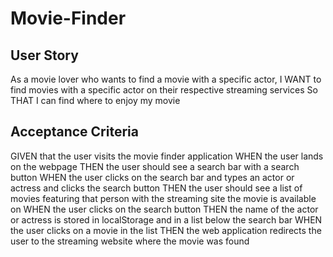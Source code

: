 # Movie-Finder

## User Story

As a movie lover who wants to find a movie with a specific actor,
I WANT to find movies with a specific actor on their respective streaming services
So THAT I can find where to enjoy my movie

## Acceptance Criteria

GIVEN that the user visits the movie finder application
WHEN the user lands on the webpage
THEN  the user should see a search bar with a search button
WHEN the user clicks on the search bar and types an actor or actress and clicks the search button
THEN  the user should see a list of movies featuring that person with the streaming site the movie is available on
WHEN the user clicks on the search button
THEN  the name of the actor or actress is stored in localStorage and in a list below the search bar
WHEN the user clicks on a movie in the list
THEN  the web application redirects the user to the streaming website where the movie was found